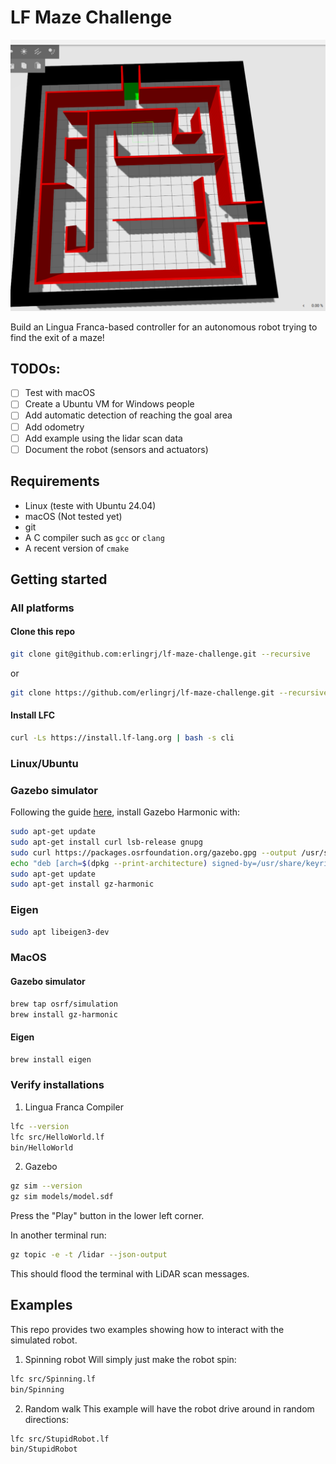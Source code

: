 # LF Maze Challenge
![](docs/maze.png)

Build an Lingua Franca-based controller for an autonomous robot trying to find the exit of a maze!

## TODOs:
- [ ] Test with macOS
- [ ] Create a Ubuntu VM for Windows people
- [ ] Add automatic detection of reaching the goal area
- [ ] Add odometry 
- [ ] Add example using the lidar scan data
- [ ] Document the robot (sensors and actuators)

## Requirements
- Linux (teste with Ubuntu 24.04)
- macOS (Not tested yet)
- git
- A C compiler such as `gcc` or `clang`
- A recent version of `cmake`

## Getting started

### All platforms
#### Clone this repo

```sh
git clone git@github.com:erlingrj/lf-maze-challenge.git --recursive
```

or 

```sh
git clone https://github.com/erlingrj/lf-maze-challenge.git --recursive
```

#### Install LFC
```sh
curl -Ls https://install.lf-lang.org | bash -s cli
```

### Linux/Ubuntu

### Gazebo simulator
Following the guide [here](https://gazebosim.org/docs/harmonic/install_ubuntu/), 
install Gazebo Harmonic with:
```sh
sudo apt-get update
sudo apt-get install curl lsb-release gnupg
sudo curl https://packages.osrfoundation.org/gazebo.gpg --output /usr/share/keyrings/pkgs-osrf-archive-keyring.gpg
echo "deb [arch=$(dpkg --print-architecture) signed-by=/usr/share/keyrings/pkgs-osrf-archive-keyring.gpg] http://packages.osrfoundation.org/gazebo/ubuntu-stable $(lsb_release -cs) main" | sudo tee /etc/apt/sources.list.d/gazebo-stable.list > /dev/null
sudo apt-get update
sudo apt-get install gz-harmonic
```

### Eigen

```sh
sudo apt libeigen3-dev
```


### MacOS

#### Gazebo simulator
```sh
brew tap osrf/simulation
brew install gz-harmonic
```

#### Eigen
```sh
brew install eigen
```

### Verify installations

1. Lingua Franca Compiler
```sh
lfc --version
lfc src/HelloWorld.lf
bin/HelloWorld
```


2. Gazebo
```sh
gz sim --version
gz sim models/model.sdf
```

Press the "Play" button in the lower left corner.

In another terminal run:

```sh
gz topic -e -t /lidar --json-output
```

This should flood the terminal with LiDAR scan messages.


## Examples

This repo provides two examples showing how to interact with the simulated robot.

1. Spinning robot
Will simply just make the robot spin:
```sh
lfc src/Spinning.lf
bin/Spinning
```


2. Random walk
This example will have the robot drive around in random directions:
```sh
lfc src/StupidRobot.lf
bin/StupidRobot
```

